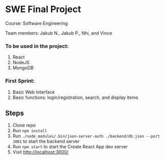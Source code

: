 # SWE Final Project

Course: Software Engineering

Team members: Jakub N., Jakub P., Nhi, and Vince

### To be used in the project:
1. React
2. NodeJS
3. MongoDB


### First Sprint:
1. Basic Web Interface
2. Basic functions: login/registration, search, and display items


## Steps 
1. Clone repo
2. Run `npm install`
3. Run `./node_modules/.bin/json-server-auth ./backend/db.json --port 3001` to start the backend server
4. Run `npm start` to start the Create React App dev server 
5. Visit [http://localhost:3000/](http://localhost:3000/)